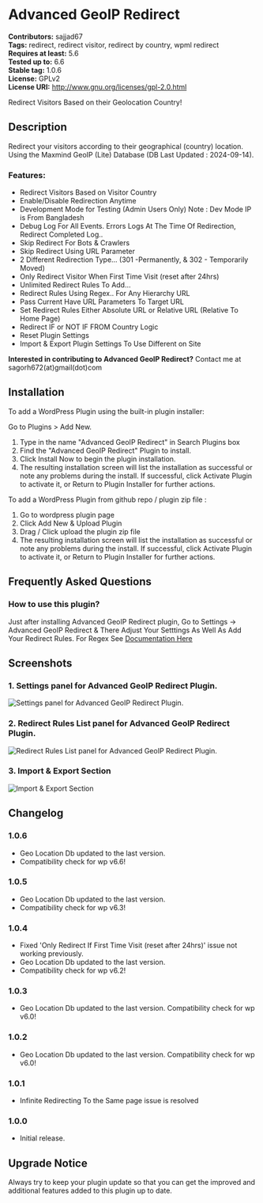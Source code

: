 # Advanced GeoIP Redirect

**Contributors:** sajjad67 \
**Tags:** redirect, redirect visitor, redirect by country, wpml redirect \
**Requires at least:** 5.6 \
**Tested up to:** 6.6 \
**Stable tag:** 1.0.6 \
**License:** GPLv2 \
**License URI:** http://www.gnu.org/licenses/gpl-2.0.html

Redirect Visitors Based on their Geolocation Country!

## Description

Redirect your visitors according to their geographical (country) location. Using the Maxmind GeoIP (Lite) Database (DB Last Updated : 2024-09-14).

### Features:

- Redirect Visitors Based on Visitor Country
- Enable/Disable Redirection Anytime
- Development Mode for Testing (Admin Users Only) Note : Dev Mode IP is From Bangladesh
- Debug Log For All Events. Errors Logs At The Time Of Redirection, Redirect Completed Log..
- Skip Redirect For Bots & Crawlers
- Skip Redirect Using URL Parameter
- 2 Different Redirection Type... (301 -Permanently, & 302 - Temporarily Moved)
- Only Redirect Visitor When First Time Visit (reset after 24hrs)
- Unlimited Redirect Rules To Add...
- Redirect Rules Using Regex.. For Any Hierarchy URL
- Pass Current Have URL Parameters To Target URL
- Set Redirect Rules Either Absolute URL or Relative URL (Relative To Home Page)
- Redirect IF or NOT IF FROM Country Logic
- Reset Plugin Settings
- Import & Export Plugin Settings To Use Different on Site

**Interested in contributing to Advanced GeoIP Redirect?**
Contact me at sagorh672(at)gmail(dot)com

## Installation

To add a WordPress Plugin using the built-in plugin installer:

Go to Plugins > Add New.

1. Type in the name "Advanced GeoIP Redirect" in Search Plugins box
2. Find the "Advanced GeoIP Redirect" Plugin to install.
3. Click Install Now to begin the plugin installation.
4. The resulting installation screen will list the installation as successful or note any problems during the install.
If successful, click Activate Plugin to activate it, or Return to Plugin Installer for further actions.

To add a WordPress Plugin from github repo / plugin zip file :
1. Go to wordpress plugin page
2. Click Add New & Upload Plugin
3. Drag / Click upload the plugin zip file
4. The resulting installation screen will list the installation as successful or note any problems during the install.
If successful, click Activate Plugin to activate it, or Return to Plugin Installer for further actions.

## Frequently Asked Questions

### How to use this plugin?

Just after installing Advanced GeoIP Redirect plugin, Go to Settings -> Advanced GeoIP Redirect & There Adjust Your Setttings As Well As Add Your Redirect Rules. For Regex See <a href="https://sajjadhsagor.com/geoip-redirect-plugin-documentation/">Documentation Here</a>

## Screenshots

### 1. Settings panel for Advanced GeoIP Redirect Plugin.

![Settings panel for Advanced GeoIP Redirect Plugin.](https://ps.w.org/adv-geoip-redirect/assets/screenshot-1.png)

### 2. Redirect Rules List panel for Advanced GeoIP Redirect Plugin.

![Redirect Rules List panel for Advanced GeoIP Redirect Plugin.](https://ps.w.org/adv-geoip-redirect/assets/screenshot-2.png)

### 3. Import & Export Section

![Import & Export Section](https://ps.w.org/adv-geoip-redirect/assets/screenshot-3.png)


## Changelog

### 1.0.6
- Geo Location Db updated to the last version.
- Compatibility check for wp v6.6!

### 1.0.5
- Geo Location Db updated to the last version.
- Compatibility check for wp v6.3!

### 1.0.4
- Fixed 'Only Redirect If First Time Visit (reset after 24hrs)' issue not working previously.
- Geo Location Db updated to the last version.
- Compatibility check for wp v6.2!

### 1.0.3
- Geo Location Db updated to the last version. Compatibility check for wp v6.0!

### 1.0.2

- Geo Location Db updated to the last version. Compatibility check for wp v6.0!
### 1.0.1

- Infinite Redirecting To the Same page issue is resolved
### 1.0.0

- Initial release.

## Upgrade Notice

Always try to keep your plugin update so that you can get the improved and additional features added to this plugin up to date.
